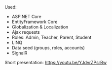 Used:
- ASP.NET Core
- EntityFramework Core
- Globalization & Localization
- Ajax requests
- Roles: Admin, Teacher, Parent, Student
- LINQ
- Data seed (groups, roles, accounts)
- SignalR

Short presentation: https://youtu.be/YJdvrZPsrBw
